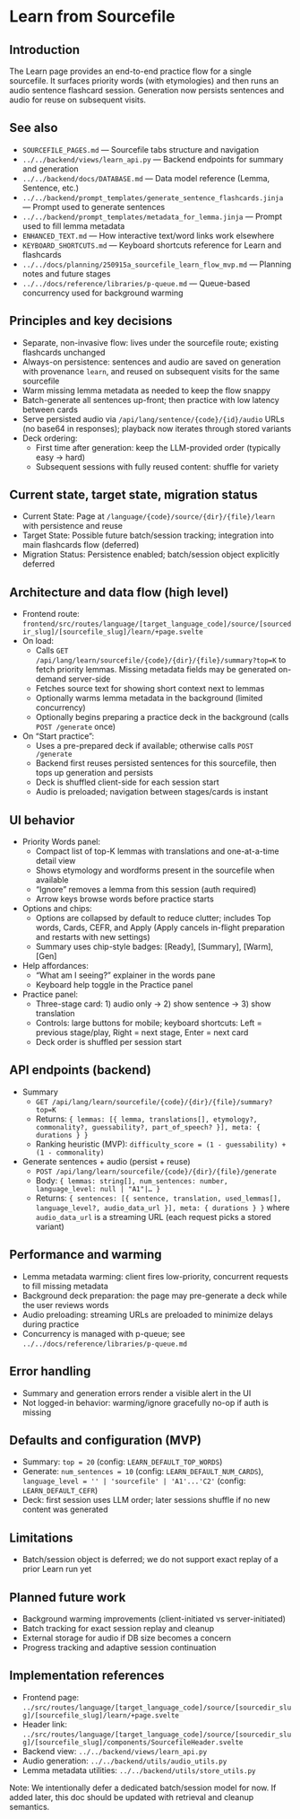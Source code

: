 # Learn from Sourcefile

## Introduction

The Learn page provides an end-to-end practice flow for a single sourcefile. It surfaces priority words (with etymologies) and then runs an audio sentence flashcard session. Generation now persists sentences and audio for reuse on subsequent visits.

## See also

- `SOURCEFILE_PAGES.md` — Sourcefile tabs structure and navigation
- `../../backend/views/learn_api.py` — Backend endpoints for summary and generation
- `../../backend/docs/DATABASE.md` — Data model reference (Lemma, Sentence, etc.)
- `../../backend/prompt_templates/generate_sentence_flashcards.jinja` — Prompt used to generate sentences
- `../../backend/prompt_templates/metadata_for_lemma.jinja` — Prompt used to fill lemma metadata
- `ENHANCED_TEXT.md` — How interactive text/word links work elsewhere
- `KEYBOARD_SHORTCUTS.md` — Keyboard shortcuts reference for Learn and flashcards
- `../../docs/planning/250915a_sourcefile_learn_flow_mvp.md` — Planning notes and future stages
 - `../../docs/reference/libraries/p-queue.md` — Queue-based concurrency used for background warming

## Principles and key decisions

- Separate, non-invasive flow: lives under the sourcefile route; existing flashcards unchanged
- Always-on persistence: sentences and audio are saved on generation with provenance `learn`, and reused on subsequent visits for the same sourcefile
- Warm missing lemma metadata as needed to keep the flow snappy
- Batch-generate all sentences up-front; then practice with low latency between cards
- Serve persisted audio via `/api/lang/sentence/{code}/{id}/audio` URLs (no base64 in responses); playback now iterates through stored variants
- Deck ordering:
  - First time after generation: keep the LLM-provided order (typically easy → hard)
  - Subsequent sessions with fully reused content: shuffle for variety

## Current state, target state, migration status

- Current State: Page at `/language/{code}/source/{dir}/{file}/learn` with persistence and reuse
- Target State: Possible future batch/session tracking; integration into main flashcards flow (deferred)
- Migration Status: Persistence enabled; batch/session object explicitly deferred

## Architecture and data flow (high level)

- Frontend route: `frontend/src/routes/language/[target_language_code]/source/[sourcedir_slug]/[sourcefile_slug]/learn/+page.svelte`
- On load:
  - Calls `GET /api/lang/learn/sourcefile/{code}/{dir}/{file}/summary?top=K` to fetch priority lemmas. Missing metadata fields may be generated on-demand server-side
  - Fetches source text for showing short context next to lemmas
  - Optionally warms lemma metadata in the background (limited concurrency)
  - Optionally begins preparing a practice deck in the background (calls `POST /generate` once)
- On “Start practice”:
  - Uses a pre-prepared deck if available; otherwise calls `POST /generate`
  - Backend first reuses persisted sentences for this sourcefile, then tops up generation and persists
  - Deck is shuffled client-side for each session start
  - Audio is preloaded; navigation between stages/cards is instant

## UI behavior

- Priority Words panel:
  - Compact list of top-K lemmas with translations and one-at-a-time detail view
  - Shows etymology and wordforms present in the sourcefile when available
  - “Ignore” removes a lemma from this session (auth required)
  - Arrow keys browse words before practice starts
- Options and chips:
  - Options are collapsed by default to reduce clutter; includes Top words, Cards, CEFR, and Apply (Apply cancels in-flight preparation and restarts with new settings)
  - Summary uses chip-style badges: [Ready], [Summary], [Warm], [Gen]
- Help affordances:
  - “What am I seeing?” explainer in the words pane
  - Keyboard help toggle in the Practice panel
- Practice panel:
  - Three-stage card: 1) audio only → 2) show sentence → 3) show translation
  - Controls: large buttons for mobile; keyboard shortcuts: Left = previous stage/play, Right = next stage, Enter = next card
  - Deck order is shuffled per session start

## API endpoints (backend)

- Summary
  - `GET /api/lang/learn/sourcefile/{code}/{dir}/{file}/summary?top=K`
  - Returns: `{ lemmas: [{ lemma, translations[], etymology?, commonality?, guessability?, part_of_speech? }], meta: { durations } }`
  - Ranking heuristic (MVP): `difficulty_score = (1 - guessability) + (1 - commonality)`
- Generate sentences + audio (persist + reuse)
  - `POST /api/lang/learn/sourcefile/{code}/{dir}/{file}/generate`
  - Body: `{ lemmas: string[], num_sentences: number, language_level: null | "A1"|… }`
  - Returns: `{ sentences: [{ sentence, translation, used_lemmas[], language_level?, audio_data_url }], meta: { durations } }` where `audio_data_url` is a streaming URL (each request picks a stored variant)

## Performance and warming

- Lemma metadata warming: client fires low-priority, concurrent requests to fill missing metadata
- Background deck preparation: the page may pre-generate a deck while the user reviews words
- Audio preloading: streaming URLs are preloaded to minimize delays during practice
 - Concurrency is managed with p-queue; see `../../docs/reference/libraries/p-queue.md`

## Error handling

- Summary and generation errors render a visible alert in the UI
- Not logged-in behavior: warming/ignore gracefully no-op if auth is missing

## Defaults and configuration (MVP)

- Summary: `top = 20` (config: `LEARN_DEFAULT_TOP_WORDS`)
- Generate: `num_sentences = 10` (config: `LEARN_DEFAULT_NUM_CARDS`), `language_level = '' | 'sourcefile' | 'A1'...'C2'` (config: `LEARN_DEFAULT_CEFR`)
- Deck: first session uses LLM order; later sessions shuffle if no new content was generated

## Limitations

- Batch/session object is deferred; we do not support exact replay of a prior Learn run yet

## Planned future work

- Background warming improvements (client-initiated vs server-initiated)
- Batch tracking for exact session replay and cleanup
- External storage for audio if DB size becomes a concern
- Progress tracking and adaptive session continuation

## Implementation references

- Frontend page: `../src/routes/language/[target_language_code]/source/[sourcedir_slug]/[sourcefile_slug]/learn/+page.svelte`
- Header link: `../src/routes/language/[target_language_code]/source/[sourcedir_slug]/[sourcefile_slug]/components/SourcefileHeader.svelte`
- Backend view: `../../backend/views/learn_api.py`
- Audio generation: `../../backend/utils/audio_utils.py`
- Lemma metadata utilities: `../../backend/utils/store_utils.py`

Note: We intentionally defer a dedicated batch/session model for now. If added later, this doc should be updated with retrieval and cleanup semantics.
